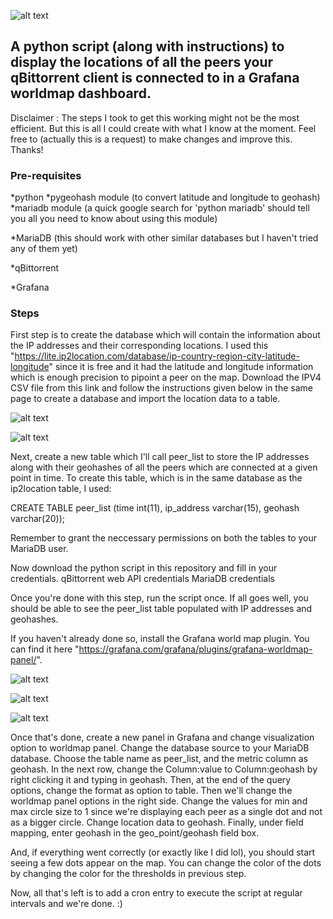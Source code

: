 ![alt text](https://github.com/Roadeo/qbittorrent-peers-location-grafana/blob/main/worldmap.PNG)

<h2>A python script (along with instructions) to display the locations of all the peers your qBittorrent client is connected to in a Grafana worldmap dashboard.</h2>

Disclaimer : The steps I took to get this working might not be the most efficient. But this is all I could create with what I know at the moment. Feel free to (actually this is a request) to make changes and improve this. Thanks!

<h3>Pre-requisites</h3>

*python
	*pygeohash module (to convert latitude and longitude to geohash)
	*mariadb module (a quick google search for 'python mariadb' should tell you all you need to know about using this module)

*MariaDB (this should work with other similar databases but I haven't tried any of them yet)

*qBittorrent

*Grafana

<h3>Steps</h3>

First step is to create the database which will contain the information about the IP addresses and their corresponding locations. I used this "https://lite.ip2location.com/database/ip-country-region-city-latitude-longitude" since it is free and it had the latitude and longitude information which is enough precision to pipoint a peer on the map. Download the IPV4 CSV file from this link and follow the instructions given below in the same page to create a database and import the location data to a table.

![alt text](https://github.com/Roadeo/qbittorrent-peers-location-grafana/blob/main/ip2locationdb.PNG)

![alt text](https://github.com/Roadeo/qbittorrent-peers-location-grafana/blob/main/peer_list.PNG)

Next, create a new table which I'll call peer_list to store the IP addresses along with their geohashes of all the peers which are connected at a given point in time. To create this table, which is in the same database as the ip2location table, I used:

CREATE TABLE peer_list (time int(11), ip_address varchar(15), geohash varchar(20));

Remember to grant the neccessary permissions on both the tables to your MariaDB user.	

Now download the python script in this repository and fill in your credentials.
	qBittorrent web API credentials
	MariaDB credentials

Once you're done with this step, run the script once. If all goes well, you should be able to see the peer_list table populated with IP addresses and geohashes.

If you haven't already done so, install the Grafana world map plugin. You can find it here "https://grafana.com/grafana/plugins/grafana-worldmap-panel/".

![alt text](https://github.com/Roadeo/qbittorrent-peers-location-grafana/blob/main/query.PNG)

![alt text](https://github.com/Roadeo/qbittorrent-peers-location-grafana/blob/main/worldmap_settings_1.PNG)

![alt text](https://github.com/Roadeo/qbittorrent-peers-location-grafana/blob/main/worldmap_settings_2.PNG)

Once that's done, create a new panel in Grafana and change visualization option to worldmap panel. Change the database source to your MariaDB database. Choose the table name as peer_list, and the metric column as geohash. In the next row, change the Column:value to Column:geohash by right clicking it and typing in geohash. Then, at the end of the query options, change the format as option to table. Then we'll change the worldmap panel options in the right side. Change the values for min and max circle size to 1 since we're displaying each peer as a single dot and not as a bigger circle. Change location data to geohash. Finally, under field mapping, enter geohash in the geo_point/geohash field box.

And, if everything went correctly (or exactly like I did lol), you should start seeing a few dots appear on the map. You can change the color of the dots by changing the color for the thresholds in previous step.

Now, all that's left is to add a cron entry to execute the script at regular intervals and we're done. :)
